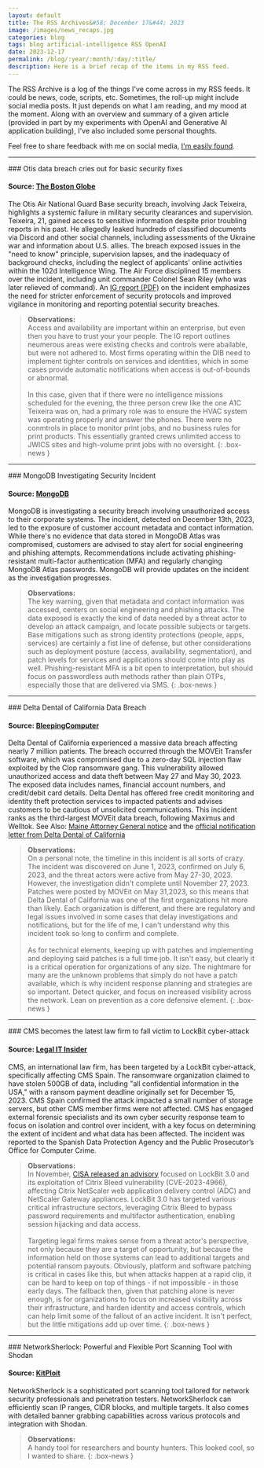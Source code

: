 ```yaml
---
layout: default
title: The RSS Archives&#58; December 17&#44; 2023
image: /images/news_recaps.jpg
categories: blog
tags: blog artificial-intelligence RSS OpenAI
date: 2023-12-17
permalink: /blog/:year/:month/:day/:title/
description: Here is a brief recap of the items in my RSS feed.
---
```


The RSS Archive is a log of the things I've come across in my RSS feeds. It could be news, code, scripts, etc. Sometimes, the roll-up might include social media posts. It just depends on what I am reading, and my mood at the moment. Along with an overview and summary of a given article (provided in part by my experiments with OpenAI and Generative AI application building), I've also included some personal thoughts.

Feel free to share feedback with me on social media, [I'm easily found](https://technicaloutcast.com/about/).

<hr>
### Otis data breach cries out for basic security fixes

#### Source: [The Boston Globe](https://www.bostonglobe.com/2023/12/17/opinion/jack-teixeira-discord-classified-leak-ukraine-war-otis-massachusetts-air-national-guard/)

The Otis Air National Guard Base security breach, involving Jack Teixeira, highlights a systemic failure in military security clearances and supervision. Teixeira, 21, gained access to sensitive information despite prior troubling reports in his past. He allegedly leaked hundreds of classified documents via Discord and other social channels, including assessments of the Ukraine war and information about U.S. allies. The breach exposed issues in the "need to know" principle, supervision lapses, and the inadequacy of background checks, including the neglect of applicants' online activities within the 102d Intelligence Wing. The Air Force disciplined 15 members over the incident, including unit commander Colonel Sean Riley (who was later relieved of command). An [IG report (PDF)](https://s3.documentcloud.org/documents/24223085/af_teixiera_leak_investigation.pdf) on the incident emphasizes the need for stricter enforcement of security protocols and improved vigilance in monitoring and reporting potential security breaches.

>**Observations:**<br>
>Access and availability are important within an enterprise, but even then you have to trust your your people. The IG report outlines neumerous areas were existing checks and controls were abailable, but were not adhered to. Most firms operating within the DIB need to implement tighter controls on services and identities, which in some cases provide automatic notifications when access is out-of-bounds or abnormal.
><br><br>
>In this case, given that if there were no intelligence missions scheduled for the evening, the three person crew like the one A1C Teixeira was on, had a primary role was to ensure the HVAC system was operating properly and answer the phones. There were no conmtrols in place to monitor print jobs, and no business rules for print products. This essentially granted crews unlimited access to JWICS sites and high-volume print jobs with no oversight.
{: .box-news }

<hr>
### MongoDB Investigating Security Incident

#### Source:  [MongoDB](https://www.mongodb.com/alerts)

MongoDB is investigating a security breach involving unauthorized access to their corporate systems. The incident, detected on December 13th, 2023, led to the exposure of customer account metadata and contact information. While there's no evidence that data stored in MongoDB Atlas was compromised, customers are advised to stay alert for social engineering and phishing attempts. Recommendations include activating phishing-resistant multi-factor authentication (MFA) and regularly changing MongoDB Atlas passwords. MongoDB will provide updates on the incident as the investigation progresses.

>**Observations:**<br> The key warning, given that metadata and contact information was accessed, centers on social engineering and phishing attacks. The data exposed is exactly the kind of data needed by a threat actor to develop an attack campaign, and locate possible subjects or targets. Base mitigations such as strong identity protections (people, apps, services) are certainly a fist line of defense, but other considerations such as deployment posture (access, availability, segmentation), and patch levels for services and applications should come into play as well. Phishing-resistant MFA is a bit open to interpretation, but should focus on passwordless auth methods rather than plain OTPs, especially those that are delivered via SMS.
{: .box-news }

<hr>
### Delta Dental of California Data Breach

#### Source: [BleepingComputer](https://www.bleepingcomputer.com/news/security/delta-dental-of-california-data-breach-exposed-info-of-7-million-people/)

Delta Dental of California experienced a massive data breach affecting nearly 7 million patients. The breach occurred through the MOVEit Transfer software, which was compromised due to a zero-day SQL injection flaw exploited by the Clop ransomware gang. This vulnerability allowed unauthorized access and data theft between May 27 and May 30, 2023. The exposed data includes names, financial account numbers, and credit/debit card details. Delta Dental has offered free credit monitoring and identity theft protection services to impacted patients and advises customers to be cautious of unsolicited communications. This incident ranks as the third-largest MOVEit data breach, following Maximus and Welltok. See Also: [Maine Attorney General notice](https://apps.web.maine.gov/online/aeviewer/ME/40/0f821b31-9e4f-4b15-872c-69fef62a93fa.shtml) and the [official notification letter from Delta Dental of California](https://www1.deltadentalins.com/content/dam/ddins/en/pdf/banners/notice-of-moveit-data-security-incident-en.pdf)

>**Observations:**<br> On a personal note, the timeline in this incident is all sorts of crazy. The incident was discovered on June 1, 2023, confirmed on July 6, 2023, and the threat actors were active from May 27-30, 2023. However, the investigation didn't complete until November 27, 2023. Patches were posted by MOVEit on May 31,2023, so this means that Delta Dental of California was one of the first organizations hit more than likely. Each organization is different, and there are regulatory and legal issues involved in some cases that delay investigations and notifications, but for the life of me, I can't understand why this incident took so long to confirm and complete.
><br><br>
>As for technical elements, keeping up with patches and implementing and deploying said patches is a full time job. It isn't easy, but clearly it is a critical operation for organizations of any size. The nightmare for many are the unknown problems that simply do not have a patch available, which is why incident response planning and strategies are so important. Detect quicker, and focus on increased visibility across the network. Lean on prevention as a core defensive element.
{: .box-news }

<hr>
### CMS becomes the latest law firm to fall victim to LockBit cyber-attack

#### Source: [Legal IT Insider](https://legaltechnology.com/2023/12/15/cms-becomes-the-latest-law-firm-to-fall-victim-to-lockbit-cyber-attack/)

CMS, an international law firm, has been targeted by a LockBit cyber-attack, specifically affecting CMS Spain. The ransomware organization claimed to have stolen 500GB of data, including "all confidential information in the USA," with a ransom payment deadline originally set for December 15, 2023. CMS Spain confirmed the attack impacted a small number of storage servers, but other CMS member firms were not affected. CMS has engaged external forensic specialists and its own cyber security response team to focus on isolation and control over incident, with a key focus on determining the extent of incident and what data has been affected. The incident was reported to the Spanish Data Protection Agency and the Public Prosecutor’s Office for Computer Crime.

>**Observations:**<br> In November, [CISA released an advisory](https://www.cisa.gov/news-events/cybersecurity-advisories/aa23-325a) focused on LockBit 3.0 and its exploitation of Citrix Bleed vulnerability (CVE-2023-4966), affecting Citrix NetScaler web application delivery control (ADC) and NetScaler Gateway appliances. LockBit 3.0 has targeted various critical infrastructure sectors, leveraging Citrix Bleed to bypass password requirements and multifactor authentication, enabling session hijacking and data access.
><br><br>
>Targeting legal firms makes sense from a threat actor's perspective, not only because they are a target of opportunity, but because the information held on those systems can lead to additional targets and potential ransom payouts. Obviously, platform and software patching is critical in cases like this, but when attacks happen at a rapid clip, it can be hard to keep on top of things - if not impossible - in those early days. The fallback then, given that patching alone is never enough, is for organizations to focus on increased visibility across their infrastructure, and harden identity and access controls, which can help limit some of the fallout of an active incident. It isn't perfect, but the little mitigations add up over time.
{: .box-news }

<hr>
### NetworkSherlock: Powerful and Flexible Port Scanning Tool with Shodan

#### Source: [KitPloit](https://www.kitploit.com/2023/12/networksherlock-powerful-and-flexible.html)

NetworkSherlock is a sophisticated port scanning tool tailored for network security professionals and penetration testers. NetworkSherlock can efficiently scan IP ranges, CIDR blocks, and multiple targets. It also comes with detailed banner grabbing capabilities across various protocols and integration with Shodan.

>**Observations:**<br> A handy tool for researchers and bounty hunters. This looked cool, so I wanted to share.
{: .box-news }
